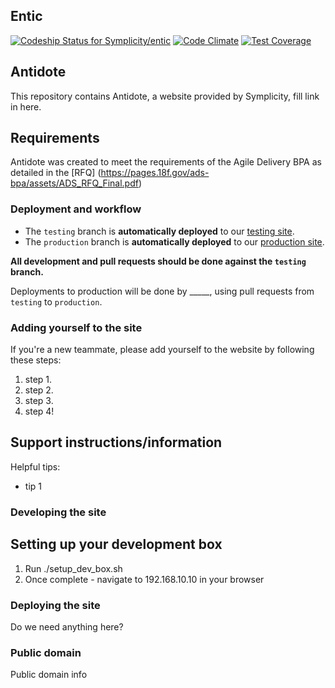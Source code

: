 ## Entic

[ ![Codeship Status for Symplicity/entic](https://codeship.com/projects/f7af4310-f775-0132-2961-76fcd0eb4f4a/status?branch=master)](https://codeship.com/projects/86377)
[![Code Climate](https://codeclimate.com/repos/55838202e30ba04ef700cac0/badges/792d281f494bb1383ca1/gpa.svg)](https://codeclimate.com/repos/55838202e30ba04ef700cac0/feed)
[![Test Coverage](https://codeclimate.com/repos/55838202e30ba04ef700cac0/badges/792d281f494bb1383ca1/coverage.svg)](https://codeclimate.com/repos/55838202e30ba04ef700cac0/coverage)


## Antidote

This repository contains Antidote, a website provided by Symplicity, fill link in here.

## Requirements
Antidote was created to meet the requirements of the Agile Delivery BPA as detailed in the [RFQ] (https://pages.18f.gov/ads-bpa/assets/ADS_RFQ_Final.pdf)

### Deployment and workflow

* The `testing` branch is **automatically deployed** to our [testing site](https:tbd.com).
* The `production` branch is **automatically deployed** to our [production site](https://tbd.com).

**All development and pull requests should be done against the `testing` branch.**

Deployments to production will be done by _____, using pull requests from `testing` to `production`.

### Adding yourself to the site

If you're a new teammate, please add yourself to the website by following these steps:

1. step 1.
2. step 2.
3. step 3.
4. step 4!



## Support instructions/information

Helpful tips:

* tip 1



### Developing the site

## Setting up your development box
1. Run ./setup_dev_box.sh
2. Once complete - navigate to 192.168.10.10 in your browser

### Deploying the site

Do we need anything here?

### Public domain

Public domain info
